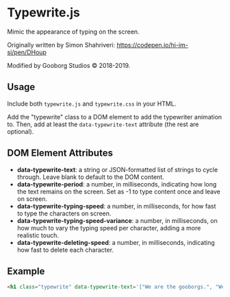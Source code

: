 # Typewrite.js
Mimic the appearance of typing on the screen.

Originally written by Simon Shahriveri: https://codepen.io/hi-im-si/pen/DHoup

Modified by Gooborg Studios © 2018-2019.

## Usage
Include both `typewrite.js` and `typewrite.css` in your HTML.

Add the "typewrite" class to a DOM element to add the typewriter animation to.  Then, add at least the `data-typewrite-text` attribute (the rest are optional).

## DOM Element Attributes
- **data-typewrite-text**: a string or JSON-formatted list of strings to cycle through.  Leave blank to default to the DOM content.
- **data-typewrite-period**: a number, in milliseconds, indicating how long the text remains on the screen.  Set as -1 to type content once and leave on screen.
- **data-typewrite-typing-speed**: a number, in milliseconds, for how fast to type the characters on screen.
- **data-typewrite-typing-speed-variance**: a number, in milliseconds, on how much to vary the typing speed per character, adding a more realistic touch.
- **data-typewrite-deleting-speed**: a number, in milliseconds, indicating how fast to delete each character.

## Example
```html
<h1 class="typewrite" data-typewrite-text='["We are the gooborgs.", "We will assimilate all."]' data-typewrite-period="2000"></h1>
```